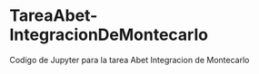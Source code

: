 # TareaAbet-IntegracionDeMontecarlo
 Codigo de Jupyter para la tarea Abet Integracion de Montecarlo
